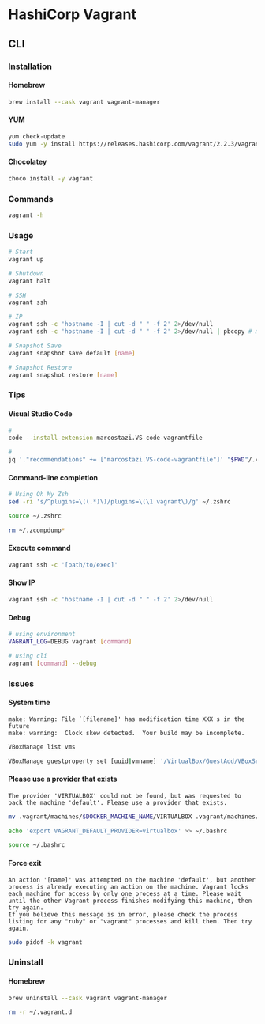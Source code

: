 # HashiCorp Vagrant

## CLI

### Installation

#### Homebrew

```sh
brew install --cask vagrant vagrant-manager
```

#### YUM

```sh
yum check-update
sudo yum -y install https://releases.hashicorp.com/vagrant/2.2.3/vagrant_2.2.3_x86_64.rpm
```

#### Chocolatey

```sh
choco install -y vagrant
```

### Commands

```sh
vagrant -h
```

### Usage

```sh
# Start
vagrant up

# Shutdown
vagrant halt

# SSH
vagrant ssh

# IP
vagrant ssh -c 'hostname -I | cut -d " " -f 2' 2>/dev/null
vagrant ssh -c 'hostname -I | cut -d " " -f 2' 2>/dev/null | pbcopy # macOS

# Snapshot Save
vagrant snapshot save default [name]

# Snapshot Restore
vagrant snapshot restore [name]
```

### Tips

#### Visual Studio Code

```sh
#
code --install-extension marcostazi.VS-code-vagrantfile

#
jq '."recommendations" += ["marcostazi.VS-code-vagrantfile"]' "$PWD"/.vscode/extensions.json | sponge "$PWD"/.vscode/extensions.json
```

#### Command-line completion

```sh
# Using Oh My Zsh
sed -ri 's/^plugins=\((.*)\)/plugins=\(\1 vagrant\)/g' ~/.zshrc

source ~/.zshrc

rm ~/.zcompdump*
```

#### Execute command

```sh
vagrant ssh -c '[path/to/exec]'
```

#### Show IP

```sh
vagrant ssh -c 'hostname -I | cut -d " " -f 2' 2>/dev/null
```

#### Debug

```sh
# using environment
VAGRANT_LOG=DEBUG vagrant [command]

# using cli
vagrant [command] --debug
```

### Issues

#### System time

```log
make: Warning: File `[filename]' has modification time XXX s in the future
make: warning:  Clock skew detected.  Your build may be incomplete.
```

```sh
VBoxManage list vms
```

```sh
VBoxManage guestproperty set [uuid|vmname] '/VirtualBox/GuestAdd/VBoxService/--timesync-set-threshold' 60000
```

#### Please use a provider that exists

```log
The provider 'VIRTUALBOX' could not be found, but was requested to back the machine 'default'. Please use a provider that exists.
```

```sh
mv .vagrant/machines/$DOCKER_MACHINE_NAME/VIRTUALBOX .vagrant/machines/$DOCKER_MACHINE_NAME/virtualbox
```

```sh
echo 'export VAGRANT_DEFAULT_PROVIDER=virtualbox' >> ~/.bashrc
```

```sh
source ~/.bashrc
```

#### Force exit

```log
An action '[name]' was attempted on the machine 'default', but another process is already executing an action on the machine. Vagrant locks each machine for access by only one process at a time. Please wait until the other Vagrant process finishes modifying this machine, then try again.
If you believe this message is in error, please check the process listing for any "ruby" or "vagrant" processes and kill them. Then try again.
```

```sh
sudo pidof -k vagrant
```

<!-- ####

```log
The following SSH command responded with a non-zero exit status.
Vagrant assumes that this means the command failed!

mount -o vers=3,udp 10.1.1.1:/System/Volumes/Data/Users/path/to/project /vagrant

Stdout from the command:

Stderr from the command:

mount.nfs: access denied by server while mounting 10.1.1.1:/System/Volumes/Data/Users/path/to/project
```

TODO -->

### Uninstall

#### Homebrew

```sh
brew uninstall --cask vagrant vagrant-manager
```

```sh
rm -r ~/.vagrant.d
```
